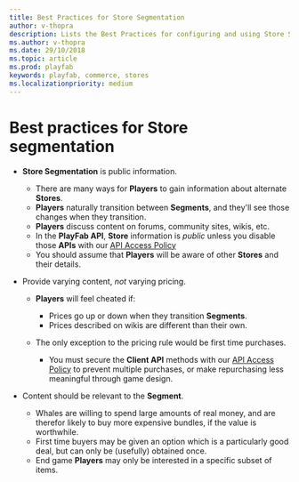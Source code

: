 ```yaml
---
title: Best Practices for Store Segmentation
author: v-thopra
description: Lists the Best Practices for configuring and using Store Segmentation.
ms.author: v-thopra
ms.date: 29/10/2018
ms.topic: article
ms.prod: playfab
keywords: playfab, commerce, stores
ms.localizationpriority: medium
---
```


# Best practices for Store segmentation

- **Store Segmentation** is public information.
  - There are many ways for **Players** to gain information about alternate **Stores**.
  - **Players** naturally transition between **Segments**, and they'll see those changes when they transition.
  - **Players** discuss content on forums, community sites, wikis, etc.
  - In the **PlayFab API**, **Store** information is *public* unless you disable those **APIs** with our [API Access Policy](../../config/gamemanager/api-access-policy.md)
  - You should assume that **Players** will be aware of other **Stores** and their details.

- Provide varying content, *not* varying pricing.
  - **Players** will feel cheated if:
    - Prices go up or down when they transition **Segments**.
    - Prices described on wikis are different than their own.

  - The only exception to the pricing rule would be first time purchases.
    - You must secure the **Client API** methods with our [API Access Policy](../../config/gamemanager/api-access-policy.md) to prevent multiple purchases, or make repurchasing less meaningful through game design.

- Content should be relevant to the **Segment**.
  - Whales are willing to spend large amounts of real money, and are therefor likely to buy more expensive bundles, if the value is worthwhile.
  - First time buyers may be given an option which is a particularly good deal, but can only be (usefully) obtained once.
  - End game **Players** may only be interested in a specific subset of items.

